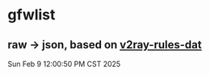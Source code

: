 # gfwlist
## raw -> json, based on [v2ray-rules-dat](https://github.com/Loyalsoldier/v2ray-rules-dat)
Sun Feb  9 12:00:50 PM CST 2025

